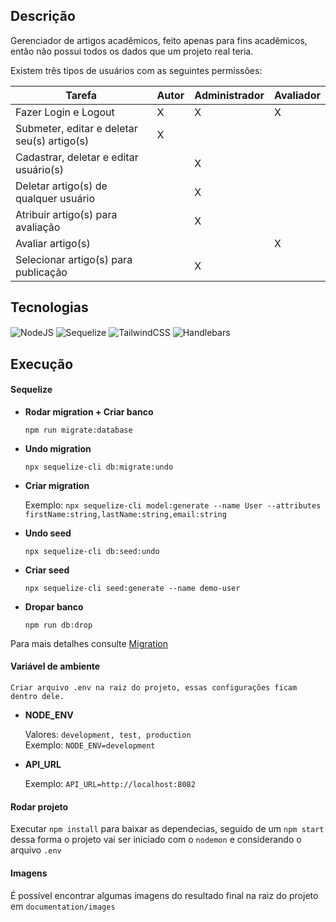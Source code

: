 ## Descrição

Gerenciador de artigos acadêmicos, feito apenas para fins acadêmicos, então não possui todos os dados que um projeto real teria.

Existem três tipos de usuários com as seguintes permissões:

| Tarefa                                      | Autor | Administrador | Avaliador |
| ------------------------------------------- | ----- | ------------- | --------- |
| Fazer Login e Logout                        | X     | X             | X         |
| Submeter, editar e deletar seu(s) artigo(s) | X     |               |           |
| Cadastrar, deletar e editar usuário(s)      |       | X             |           |
| Deletar artigo(s) de qualquer usuário       |       | X             |           |
| Atribuir artigo(s) para avaliação           |       | X             |           |
| Avaliar artigo(s)                           |       |               | X         |
| Selecionar artigo(s) para publicação        |       | X             |           |

## Tecnologias

<div style="display: inline_block">
	<img align="center" alt="NodeJS" src="https://img.shields.io/badge/node.js-6DA55F?style=for-the-badge&logo=node.js&logoColor=white" />
	<img align="center" alt="Sequelize" src="https://img.shields.io/badge/Sequelize-52B0E7?style=for-the-badge&logo=Sequelize&logoColor=white" />
	<img align="center" alt="TailwindCSS" src="https://img.shields.io/badge/tailwindcss-%2338B2AC.svg?style=for-the-badge&logo=tailwind-css&logoColor=white" />
	<img align="center" alt="Handlebars" src="https://img.shields.io/badge/Handlebars-FFA500?style=for-the-badge&logoColor=white" />
</div>

## Execução

#### Sequelize

- <b>Rodar migration + Criar banco</b>

  `npm run migrate:database`

- <b>Undo migration</b>

  `npx sequelize-cli db:migrate:undo`

- <b>Criar migration</b>

  Exemplo: `npx sequelize-cli model:generate --name User --attributes firstName:string,lastName:string,email:string`

- <b>Undo seed</b>

  `npx sequelize-cli db:seed:undo`

- <b>Criar seed</b>

  `npx sequelize-cli seed:generate --name demo-user`

- <b>Dropar banco</b>

  `npm run db:drop`

Para mais detalhes consulte [Migration](https://sequelize.org/docs/v6/other-topics/migrations/)

#### Variável de ambiente

    Criar arquivo .env na raiz do projeto, essas configurações ficam dentro dele.

- <b>NODE_ENV</b>

  Valores: `development, test, production` <br>
  Exemplo: `NODE_ENV=development`

- <b>API_URL</b>

  Exemplo: `API_URL=http://localhost:8082`

#### Rodar projeto

Executar `npm install` para baixar as dependecias, seguido de um `npm start` dessa forma o projeto vai ser iniciado com o `nodemon` e considerando o arquivo `.env`

#### Imagens

É possível encontrar algumas imagens do resultado final na raiz do projeto em `documentation/images`
